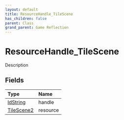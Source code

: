 ```yaml
---
layout: default
title: ResourceHandle_TileScene
has_children: false
parent: Class
grand_parent: Game Reflection
---
```

# ResourceHandle_TileScene
Description 

## Fields

| Type | Name |
|:----------|:--------------|
| [IdString](/riftbreaker-wiki/docs/game-reflection/components/id_string/) | handle |
| [TileScene2](/riftbreaker-wiki/docs/game-reflection/components/tile_scene2/) | resource |

